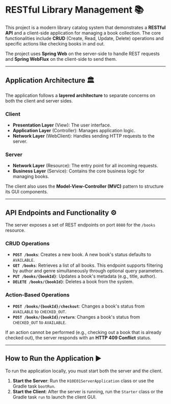 # RESTful Library Management 📚

This project is a modern library catalog system that demonstrates a **RESTful API** and a client-side application for managing a book collection. The core functionalities include **CRUD** (Create, Read, Update, Delete) operations and specific actions like checking books in and out.

The project uses **Spring Web** on the server-side to handle REST requests and **Spring WebFlux** on the client-side to send them.

---

## Application Architecture 🏛️

The application follows a **layered architecture** to separate concerns on both the client and server sides.

### Client
* **Presentation Layer** (View): The user interface.
* **Application Layer** (Controller): Manages application logic.
* **Network Layer** (WebClient): Handles sending HTTP requests to the server.

### Server
* **Network Layer** (Resource): The entry point for all incoming requests.
* **Business Layer** (Service): Contains the core business logic for managing books.

The client also uses the **Model-View-Controller (MVC)** pattern to structure its GUI components.

---

## API Endpoints and Functionality ⚙️

The server exposes a set of REST endpoints on port `8080` for the `/books` resource.

### CRUD Operations
* **`POST /books`**: Creates a new book. A new book's status defaults to `AVAILABLE`.
* **`GET /books`**: Retrieves a list of all books. This endpoint supports filtering by author and genre simultaneously through optional query parameters.
* **`PUT /books/{bookId}`**: Updates a book's metadata (e.g., title, author).
* **`DELETE /books/{bookId}`**: Deletes a book from the system.

### Action-Based Operations
* **`POST /books/{bookId}/checkout`**: Changes a book's status from `AVAILABLE` to `CHECKED_OUT`.
* **`POST /books/{bookId}/return`**: Changes a book's status from `CHECKED_OUT` to `AVAILABLE`.

If an action cannot be performed (e.g., checking out a book that is already checked out), the server responds with an **HTTP 409 Conflict** status.

---

## How to Run the Application ▶️

To run the application locally, you must start both the server and the client.

1.  **Start the Server**: Run the `H10E01ServerApplication` class or use the Gradle task `bootRun`.
2.  **Start the Client**: After the server is running, run the `Starter` class or the Gradle task `run` to launch the client GUI.
